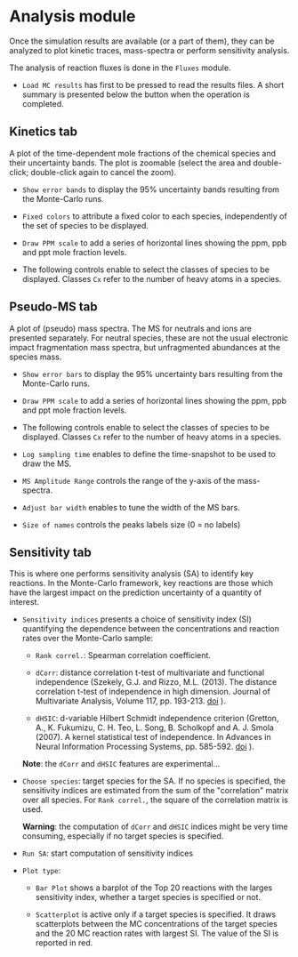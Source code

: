 # __Analysis__ module

Once the simulation results are available (or a part of them),
they can be analyzed to plot kinetic traces, mass-spectra or
perform sensitivity analysis. 

The analysis of reaction fluxes is done in the `Fluxes` module.

* `Load MC results` has first to be pressed to read the results files.
A short summary is presented below the button when the operation 
is completed.

## __Kinetics__ tab 

A plot of the time-dependent mole fractions 
of the chemical species and their uncertainty bands.
The plot is zoomable (select the area and double-click; 
double-click again to cancel the zoom).

* `Show error bands` to display the 95% uncertainty bands
resulting from the Monte-Carlo runs.
    
* `Fixed colors` to attribute a fixed color to each species,
independently of the set of species to be displayed.
    
* `Draw PPM scale` to add a series of horizontal lines showing 
the ppm, ppb and ppt mole fraction levels.
    
* The following controls enable to select the classes of
species to be displayed. Classes `Cx` refer to the number
of heavy atoms in a species.
    
## __Pseudo-MS__ tab

A plot of (pseudo) mass spectra. 
The MS for neutrals and ions are presented separately.
For neutral species, these are not the usual electronic impact
fragmentation mass spectra, but unfragmented abundances at the
species mass.

* `Show error bars` to display the 95% uncertainty bars
resulting from the Monte-Carlo runs.
    
* `Draw PPM scale` to add a series of horizontal lines showing 
the ppm, ppb and ppt mole fraction levels.

* The following controls enable to select the classes of
species to be displayed. Classes `Cx` refer to the number
of heavy atoms in a species.
    
* `Log sampling time` enables to define the time-snapshot
to be used to draw the MS.
    
* `MS Amplitude Range` controls the range of the y-axis 
of the mass-spectra.
    
* `Adjust bar width` enables to tune the width of the MS bars.

* `Size of names` controls the peaks labels size (0 = no labels)
    
## __Sensitivity__ tab

This is where one performs sensitivity analysis (SA)
to identify key reactions. In the Monte-Carlo framework, key reactions
are those which have the largest impact on the prediction uncertainty
of a quantity of interest.

* `Sensitivity indices` presents a choice of  sensitivity index (SI)
quantifying the dependence between the concentrations and reaction 
rates over the Monte-Carlo sample:

    - `Rank correl.`: Spearman correlation coefficient.
     
    - `dCorr`: distance correlation t-test of multivariate 
    and functional independence (Szekely, G.J. and Rizzo, M.L. (2013). 
    The distance correlation t-test of independence in high dimension. 
    Journal of Multivariate Analysis, Volume 117, pp. 193-213.
    [doi](https://doi.org/10.1016/j.jmva.2013.02.012) ).
    
    - `dHSIC`: d-variable Hilbert Schmidt independence criterion 
    (Gretton, A., K. Fukumizu, C. H. Teo, L. Song, B. Scholkopf 
    and A. J. Smola (2007). A kernel statistical test of independence. 
    In Advances in Neural Information Processing Systems, pp. 585-592.
    [doi](https://dl.acm.org/doi/10.5555/2981562.2981636) ).
    
    __Note__: the `dCorr` and `dHSIC` features are experimental...
    
* `Choose species`: target species for the SA. 
If no species is specified, the sensitivity indices are estimated 
from the sum of the "correlation" matrix over all species. 
For `Rank correl.`, the square of the correlation matrix is used.

    __Warning__: the computation of `dCorr` and `dHSIC` indices might be very
    time consuming, especially if no target species is specified.

* `Run SA`: start computation of sensitivity indices
    
* `Plot type`: 
    
    - `Bar Plot` shows a barplot of the Top 20 reactions 
    with the larges sensitivity index, whether a target species
    is specified or not.
    
    - `Scatterplot` is active only if a target species is specified.
    It draws scatterplots between the MC concentrations of the
    target species and the 20 MC reaction rates with largest SI. 
    The value of the SI is reported in red.
    
    
